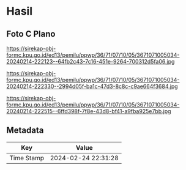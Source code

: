 # Hasil

## Foto C Plano

https://sirekap-obj-formc.kpu.go.id/ed13/pemilu/ppwp/36/71/07/10/05/3671071005034-20240214-222123--64fb2c43-7c16-451e-9264-700312d5fa06.jpg

https://sirekap-obj-formc.kpu.go.id/ed13/pemilu/ppwp/36/71/07/10/05/3671071005034-20240214-222330--2994d05f-ba1c-47d3-8c8c-c9ae664f3684.jpg

https://sirekap-obj-formc.kpu.go.id/ed13/pemilu/ppwp/36/71/07/10/05/3671071005034-20240214-222515--6ffd398f-7f8e-43d8-bf41-a9fba925e7bb.jpg


## Metadata

| Key        | Value               |
| ---------- | ------------------- |
| Time Stamp | 2024-02-24 22:31:28 |



